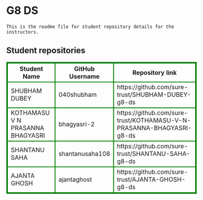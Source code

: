 # G8 DS
    This is the readme file for student repository details for the instructors.
## Student repositories 
<table style="border : 2px solid green; width:100%;">
<tr >
<th style="border : 2px solid green;">Student Name</th>
<th style="border : 2px solid green;">GitHub Username</th>
<th style="border : 2px solid green;">Repository link</th>
</tr>
<tr style="border : 2px solid green;">
<td style="border : 2px solid green;">SHUBHAM DUBEY</td> 

<td style="border : 2px solid green;">040shubham</td> 

<td style="border : 2px solid green;">https://github.com/sure-trust/SHUBHAM-DUBEY-g8-ds</td> 
</tr>

<tr style="border : 2px solid green;">
<td style="border : 2px solid green;">KOTHAMASU V N PRASANNA BHAGYASRI</td> 

<td style="border : 2px solid green;">bhagyasri-2</td> 

<td style="border : 2px solid green;">https://github.com/sure-trust/KOTHAMASU-V-N-PRASANNA-BHAGYASRI-g8-ds</td> 
</tr>

<tr style="border : 2px solid green;">
<td style="border : 2px solid green;">SHANTANU SAHA</td> 

<td style="border : 2px solid green;">shantanusaha108</td> 

<td style="border : 2px solid green;">https://github.com/sure-trust/SHANTANU-SAHA-g8-ds</td> 
</tr>

<tr style="border : 2px solid green;">
<td style="border : 2px solid green;">AJANTA GHOSH</td> 

<td style="border : 2px solid green;">ajantaghost</td> 

<td style="border : 2px solid green;">https://github.com/sure-trust/AJANTA-GHOSH-g8-ds</td> 
</tr>
